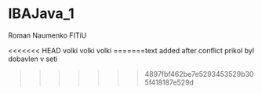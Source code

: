 # IBAJava_1
Roman Naumenko
FITiU

<<<<<<< HEAD
volki volki volki
=======text added after conflict
prikol byl dobavlen v seti
>>>>>>> 4897fbf462be7e5293453529b305f418187e529d
